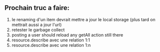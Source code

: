 ## Prochain truc a faire:

1. le renaming d'un item devrait mettre a jour le local storage (plus tard on mettrait aussi a jour l'url)
2. retester le garbage collect
3. posting a user should reload any getAll action still there
4. resource.describe avec une relation 1:1
5. resource.describe avec une relation 1:n
